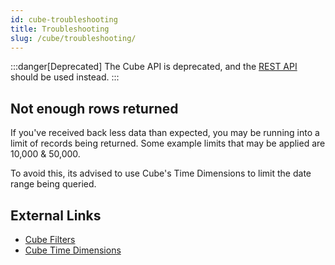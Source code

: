 ```yaml
---
id: cube-troubleshooting
title: Troubleshooting
slug: /cube/troubleshooting/
---
```


:::danger[Deprecated]
The Cube API is deprecated, and the [REST API](./rest/v1/komodo-rest-api.info.mdx) should be used instead.
:::

## Not enough rows returned

If you've received back less data than expected, you may be running into a limit of records being returned. Some example limits that may be applied are 10,000 & 50,000.

To avoid this, its advised to use Cube's Time Dimensions to limit the date range being queried.

## External Links

-   [Cube Filters](https://cube.dev/docs/product/apis-integrations/rest-api/query-format#filters-format)
-   [Cube Time Dimensions](https://cube.dev/docs/product/apis-integrations/rest-api/query-format#time-dimensions-format)
